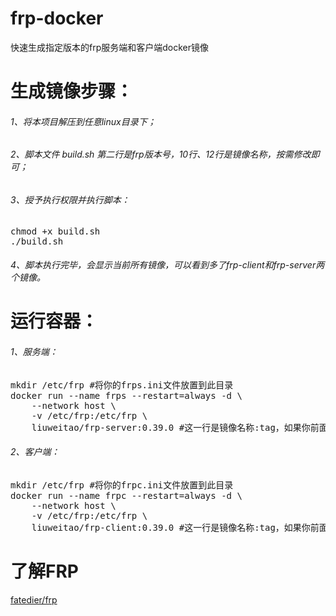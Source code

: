 # frp-docker
快速生成指定版本的frp服务端和客户端docker镜像

<h1>生成镜像步骤：</h1>
<h6>1、将本项目解压到任意linux目录下；</h6>
<h6>2、脚本文件 build.sh 第二行是frp版本号，10行、12行是镜像名称，按需修改即可；</h6>
<h6>3、授予执行权限并执行脚本：</h6>
<pre>
chmod +x build.sh
./build.sh
</pre>
<h6>4、脚本执行完毕，会显示当前所有镜像，可以看到多了frp-client和frp-server两个镜像。</h6>

<h1>运行容器：</h1>
<h6>1、服务端：</h6>
<pre>
mkdir /etc/frp #将你的frps.ini文件放置到此目录
docker run --name frps --restart=always -d \
    --network host \
    -v /etc/frp:/etc/frp \
    liuweitao/frp-server:0.39.0 #这一行是镜像名称:tag，如果你前面有修改，这里要对应上
</pre>
<h6>2、客户端：</h6>
<pre>
mkdir /etc/frp #将你的frpc.ini文件放置到此目录
docker run --name frpc --restart=always -d \
    --network host \
    -v /etc/frp:/etc/frp \
    liuweitao/frp-client:0.39.0 #这一行是镜像名称:tag，如果你前面有修改，这里要对应上
</pre>

<h1>了解FRP</h1>
<a href="https://github.com/fatedier/frp" target="_blank">fatedier/frp</a>
